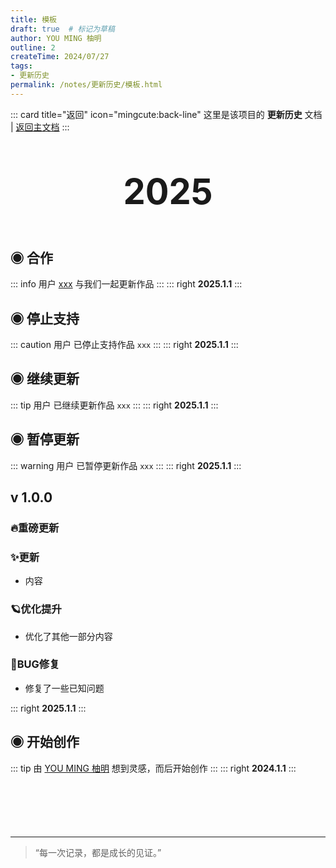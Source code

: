 ```yaml
---
title: 模板
draft: true  # 标记为草稿
author: YOU MING 柚明
outline: 2
createTime: 2024/07/27
tags:
- 更新历史
permalink: /notes/更新历史/模板.html
---
```


::: card title="返回" icon="mingcute:back-line"
这里是该项目的 **更新历史** 文档 | [返回主文档](/notes/模板.html)
:::

<div style="text-align: center; ">
    <p style="font-size: 56px; font-weight: 650; margin-top: 60px">2025</p>
</div>


## ◉ 合作
::: info 用户 [xxx](/friends/) 与我们一起更新作品
:::
::: right
**2025.1.1**
:::


## ◉ 停止支持
::: caution 用户 <Badge text="柚明" type="tip" /> 已停止支持作品 `xxx`
:::
::: right
**2025.1.1**
:::


## ◉ 继续更新
::: tip 用户 <Badge text="柚明" type="tip" /> 已继续更新作品 `xxx`
:::
::: right
**2025.1.1**
:::


## ◉ 暂停更新
::: warning 用户 <Badge text="柚明" type="tip" /> 已暂停更新作品 `xxx`
:::
::: right
**2025.1.1**
:::


## v 1.0.0 <Badge text="内测版" color="#8e5cd9" bg-color="rgba(159, 122, 234, 0.16)" /> <Badge text="公测版" color="#8e5cd9" bg-color="rgba(159, 122, 234, 0.16)" /> <Badge text="正式版" type="tip" />
### 🔥重磅更新
### ✨更新

- 内容

### 🪐优化提升

- 优化了其他一部分内容

### 🐛BUG修复

- 修复了一些已知问题

::: right
**2025.1.1**
:::


## ◉ 开始创作
::: tip 由 [YOU MING 柚明](/notes/更多/工作室.html#you-ming-柚明) 想到灵感，而后开始创作
:::
::: right
**2024.1.1**
:::

<p style="margin-top: 100px"></p>

---

> “每一次记录，都是成长的见证。” 
